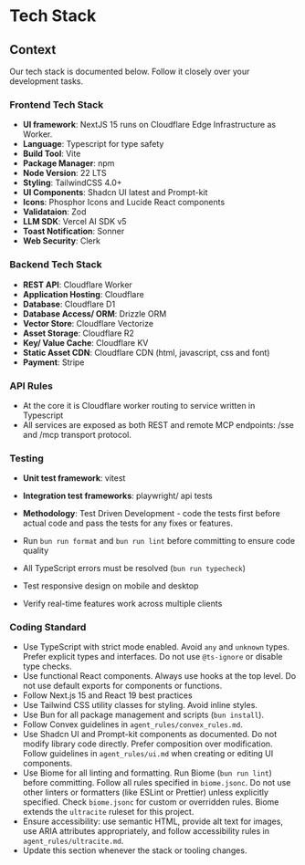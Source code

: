 # Tech Stack

## Context
Our tech stack is documented below. Follow it closely over your development tasks.


### Frontend Tech Stack 

- **UI framework**: NextJS 15 runs on Cloudflare Edge Infrastructure as Worker.
- **Language**: Typescript for type safety
- **Build Tool**: Vite
- **Package Manager**: npm
- **Node Version**: 22 LTS
- **Styling**: TailwindCSS 4.0+
- **UI Components**: Shadcn UI latest and Prompt-kit
- **Icons**: Phosphor Icons and Lucide React components
- **Validataion**: Zod
- **LLM SDK**: Vercel AI SDK v5
- **Toast Notification**: Sonner
- **Web Security**: Clerk


### Backend Tech Stack
- **REST API**: Cloudflare Worker
- **Application Hosting**: Cloudflare
- **Database**: Cloudflare D1
- **Database Access/ ORM**: Drizzle ORM
- **Vector Store**: Cloudflare Vectorize
- **Asset Storage**: Cloudflare R2
- **Key/ Value Cache**: Cloudflare KV
- **Static Asset CDN**: Cloudflare CDN (html, javascript, css and font)
- **Payment**: Stripe


### API Rules
- At the core it is Cloudflare worker routing to service written in Typescript
- All services are exposed as both REST and remote MCP endpoints: /sse and /mcp transport protocol.



### Testing
- **Unit test framework**: vitest
- **Integration test frameworks**: playwright/ api tests
- **Methodology**: Test Driven Development - code the tests first before actual code and pass the tests for any fixes or features.

- Run `bun run format` and `bun run lint` before committing to ensure code quality
- All TypeScript errors must be resolved (`bun run typecheck`)
- Test responsive design on mobile and desktop
- Verify real-time features work across multiple clients



### Coding Standard
- Use TypeScript with strict mode enabled. Avoid `any` and `unknown` types. Prefer explicit types and interfaces. Do not use `@ts-ignore` or disable type checks.
- Use functional React components. Always use hooks at the top level. Do not use default exports for components or functions.
- Follow Next.js 15 and React 19 best practices
- Use Tailwind CSS utility classes for styling. Avoid inline styles.
- Use Bun for all package management and scripts (`bun install`).
- Follow Convex guidelines in `agent_rules/convex_rules.md`.
- Use Shadcn UI and Prompt-kit components as documented. Do not modify library code directly. Prefer composition over modification. Follow guidelines in `agent_rules/ui.md` when creating or editing UI components.
- Use Biome for all linting and formatting. Run Biome (`bun run lint`) before committing. Follow all rules specified in `biome.jsonc`. Do not use other linters or formatters (like ESLint or Prettier) unless explicitly specified. Check `biome.jsonc` for custom or overridden rules. Biome extends the `ultracite` ruleset for this project.
- Ensure accessibility: use semantic HTML, provide alt text for images, use ARIA attributes appropriately, and follow accessibility rules in `agent_rules/ultracite.md`.
- Update this section whenever the stack or tooling changes.